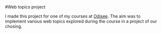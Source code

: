 #Web topics project

I made this project for one of my courses at [Odisee](https://www.odisee.be/). The aim was to implement various web topics explored during the course in a project of our chosing.
